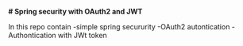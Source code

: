 **# Spring security with OAuth2 and JWT**

In this repo contain 
-simple spring secururity
-OAuth2 autontication
-Authontication with JWt token
